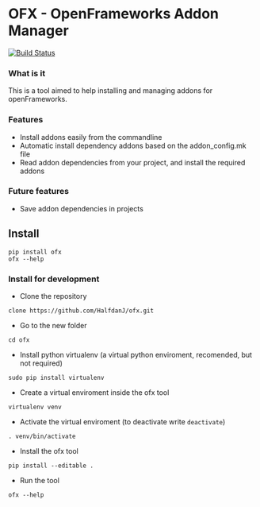 OFX - OpenFrameworks Addon Manager
===
[![Build Status](https://travis-ci.org/HalfdanJ/ofx.svg)](https://travis-ci.org/HalfdanJ/ofx)

### What is it
This is a tool aimed to help installing and managing addons for openFrameworks. 

### Features
- Install addons easily from the commandline
- Automatic install dependency addons based on the addon_config.mk file
- Read addon dependencies from your project, and install the required addons

### Future features
- Save addon dependencies in projects

## Install
```
pip install ofx
ofx --help
```

### Install for development
- Clone the repository 

```
clone https://github.com/HalfdanJ/ofx.git
```

- Go to the new folder

```
cd ofx
```

- Install python virtualenv (a virtual python enviroment, recomended, but not required)

```
sudo pip install virtualenv
```

- Create a virtual enviroment inside the ofx tool 

```
virtualenv venv
```

- Activate the virtual enviroment  (to deactivate write `deactivate`)

```
. venv/bin/activate
``` 

- Install the ofx tool 

```
pip install --editable .
```

- Run the tool 

```
ofx --help
```

